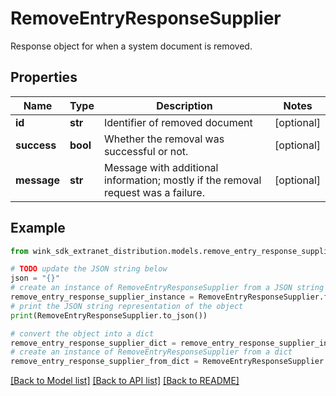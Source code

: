 # RemoveEntryResponseSupplier

Response object for when a system document is removed.

## Properties

Name | Type | Description | Notes
------------ | ------------- | ------------- | -------------
**id** | **str** | Identifier of removed document | [optional] 
**success** | **bool** | Whether the removal was successful or not. | [optional] 
**message** | **str** | Message with additional information; mostly if the removal request was a failure. | [optional] 

## Example

```python
from wink_sdk_extranet_distribution.models.remove_entry_response_supplier import RemoveEntryResponseSupplier

# TODO update the JSON string below
json = "{}"
# create an instance of RemoveEntryResponseSupplier from a JSON string
remove_entry_response_supplier_instance = RemoveEntryResponseSupplier.from_json(json)
# print the JSON string representation of the object
print(RemoveEntryResponseSupplier.to_json())

# convert the object into a dict
remove_entry_response_supplier_dict = remove_entry_response_supplier_instance.to_dict()
# create an instance of RemoveEntryResponseSupplier from a dict
remove_entry_response_supplier_from_dict = RemoveEntryResponseSupplier.from_dict(remove_entry_response_supplier_dict)
```
[[Back to Model list]](../README.md#documentation-for-models) [[Back to API list]](../README.md#documentation-for-api-endpoints) [[Back to README]](../README.md)


